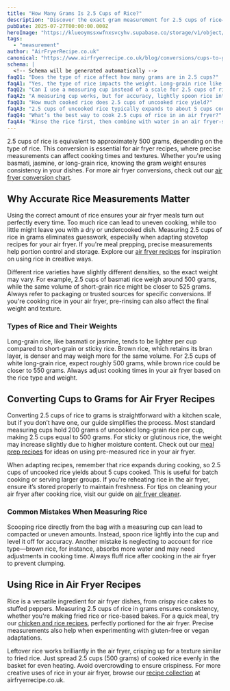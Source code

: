 ```yaml
---
title: "How Many Grams Is 2.5 Cups of Rice?"
description: "Discover the exact gram measurement for 2.5 cups of rice—perfect for air fryer recipes and precise cooking conversions."
pubDate: 2025-07-27T00:00:00.000Z
heroImage: "https://klueoymssxwfnxsvcyhv.supabase.co/storage/v1/object/public/Shmucket/how-many-grams-is-2-5-cups-of-rice.webp"
tags:
  - "measurement"
author: "AirFryerRecipe.co.uk"
canonical: "https://www.airfryerrecipe.co.uk/blog/conversions/cups-to-grams/how-many-grams-is-2-5-cups-of-rice"
schema: |
  <!-- Schema will be generated automatically -->
faqQ1: "Does the type of rice affect how many grams are in 2.5 cups?"
faqA1: "Yes, the type of rice impacts the weight. Long-grain rice like basmati weighs about 500 grams for 2.5 cups, while short-grain or brown rice can be denser, closer to 525–550 grams. Always check packaging for specific conversions."
faqQ2: "Can I use a measuring cup instead of a scale for 2.5 cups of rice?"
faqA2: "A measuring cup works, but for accuracy, lightly spoon rice into the cup and level it off. Scooping directly can compact the rice, leading to uneven measurements. A kitchen scale is ideal for precise grams."
faqQ3: "How much cooked rice does 2.5 cups of uncooked rice yield?"
faqA3: "2.5 cups of uncooked rice typically expands to about 5 cups cooked, depending on the variety. This is useful for meal prepping or serving larger portions in your air fryer dishes."
faqQ4: "What’s the best way to cook 2.5 cups of rice in an air fryer?"
faqA4: "Rinse the rice first, then combine with water in an air fryer-safe dish. Cook at 180°C for 20–25 minutes, checking for doneness. Fluff with a fork before serving for the best texture."
---
```

<p>2.5 cups of rice is equivalent to approximately 500 grams, depending on the type of rice. This conversion is essential for air fryer recipes, where precise measurements can affect cooking times and textures. Whether you're using basmati, jasmine, or long-grain rice, knowing the gram weight ensures consistency in your dishes. For more air fryer conversions, check out our <a href=https://www.airfryerrecipe.co.uk/air-fryer-conversion-chart>air fryer conversion chart</a>.</p>  

<h2>Why Accurate Rice Measurements Matter</h2>  
<p>Using the correct amount of rice ensures your air fryer meals turn out perfectly every time. Too much rice can lead to uneven cooking, while too little might leave you with a dry or undercooked dish. Measuring 2.5 cups of rice in grams eliminates guesswork, especially when adapting stovetop recipes for your air fryer. If you're meal prepping, precise measurements help portion control and storage. Explore our <a href=https://www.airfryerrecipe.co.uk/recipes>air fryer recipes</a> for inspiration on using rice in creative ways.</p>  

<p>Different rice varieties have slightly different densities, so the exact weight may vary. For example, 2.5 cups of basmati rice weigh around 500 grams, while the same volume of short-grain rice might be closer to 525 grams. Always refer to packaging or trusted sources for specific conversions. If you're cooking rice in your air fryer, pre-rinsing can also affect the final weight and texture.</p>  

<h3>Types of Rice and Their Weights</h3>  
<p>Long-grain rice, like basmati or jasmine, tends to be lighter per cup compared to short-grain or sticky rice. Brown rice, which retains its bran layer, is denser and may weigh more for the same volume. For 2.5 cups of white long-grain rice, expect roughly 500 grams, while brown rice could be closer to 550 grams. Always adjust cooking times in your air fryer based on the rice type and weight.</p>  

<h2>Converting Cups to Grams for Air Fryer Recipes</h2>  
<p>Converting 2.5 cups of rice to grams is straightforward with a kitchen scale, but if you don’t have one, our guide simplifies the process. Most standard measuring cups hold 200 grams of uncooked long-grain rice per cup, making 2.5 cups equal to 500 grams. For sticky or glutinous rice, the weight may increase slightly due to higher moisture content. Check out our <a href=https://www.airfryerrecipe.co.uk/recipe-category/meal-prep>meal prep recipes</a> for ideas on using pre-measured rice in your air fryer.</p>  

<p>When adapting recipes, remember that rice expands during cooking, so 2.5 cups of uncooked rice yields about 5 cups cooked. This is useful for batch cooking or serving larger groups. If you're reheating rice in the air fryer, ensure it’s stored properly to maintain freshness. For tips on cleaning your air fryer after cooking rice, visit our guide on <a href=https://www.airfryerrecipe.co.uk/air-fryer-cleaner>air fryer cleaner</a>.</p>  

<h3>Common Mistakes When Measuring Rice</h3>  
<p>Scooping rice directly from the bag with a measuring cup can lead to compacted or uneven amounts. Instead, spoon rice lightly into the cup and level it off for accuracy. Another mistake is neglecting to account for rice type—brown rice, for instance, absorbs more water and may need adjustments in cooking time. Always fluff rice after cooking in the air fryer to prevent clumping.</p>  

<h2>Using Rice in Air Fryer Recipes</h2>  
<p>Rice is a versatile ingredient for air fryer dishes, from crispy rice cakes to stuffed peppers. Measuring 2.5 cups of rice in grams ensures consistency, whether you're making fried rice or rice-based bakes. For a quick meal, try our <a href=https://www.airfryerrecipe.co.uk/recipe-category/chicken>chicken and rice recipes</a>, perfectly portioned for the air fryer. Precise measurements also help when experimenting with gluten-free or vegan adaptations.</p>  

<p>Leftover rice works brilliantly in the air fryer, crisping up for a texture similar to fried rice. Just spread 2.5 cups (500 grams) of cooked rice evenly in the basket for even heating. Avoid overcrowding to ensure crispiness. For more creative uses of rice in your air fryer, browse our <a href=https://www.airfryerrecipe.co.uk/recipes>recipe collection</a> at airfryerrecipe.co.uk.</p>
